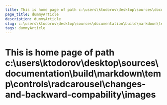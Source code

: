 ```yaml
---
title: This is home page of path c:\users\ktodorov\desktop\sources\documentation\build\markdown\temp\controls\radcarousel\changes-and-backward-compability\images
page_title: dummyArticle
description: dummyArticle
slug: c:\users\ktodorov\desktop\sources\documentation\build\markdown\temp\controls\radcarousel\changes-and-backward-compability\images
tags: dummyArticle
---
```

# This is home page of path c:\users\ktodorov\desktop\sources\documentation\build\markdown\temp\controls\radcarousel\changes-and-backward-compability\images
